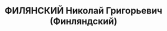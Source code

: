 ---
title: ФИЛЯНСКИЙ Николай Григорьевич (Финляндский)
description: '(6.12.1873, с. Поповка Миргородского уезда на Полтавщине ~ 12.01.1938)
  - поэт, искусствовед, краевед, археолог.

  Закончил Лубенскую гимназию, естественное отделение физико-математического ф-та
  Московского ун-та (1899). Одновременно изучал теорию и историю искусства, посещал
  художественную студию В. Серова и архитектурную мастерскую лидера московского модерна
  Й.Шехтеля. В 1903-1904 гг. с целью усовершенствования знаний по архитектуре и живописи
  был во Франции, сдал экзамены на право вести строительные работы. Путешествовал
  по Украине, изучая архитектуру барокко. Проявлял живой интерес к украинской архитектурной
  традиции и ее существованию в новых исторических условиях.

  Вера в богатый духовный опыт украинского народа и в то, что скоро он скажет свое
  весомое барокковое слово в архитектуре, нашли продолжение в его поэзии. Мастер поэтического
  барокко, Н.Филянский был автором сборников стихов «Лірика» (1906), «Galendarium»
  (1911), «Цілую землю» (1928) и неопубликованной «Шукаю тих» (1917). Готовил сборник
  переводов на современный украинский язык произведений Г.Сковороды с собственной
  оценкой его философских идей. Участие в Днепрогэсовской археологической экспедиции
  вдохновило его на написание книги «Від порогів до моря», в которую вошли археологические,
  исторические, геологические, сельскохозяйственные этюды.

  В 1924-26 гг. работал в Центральном пролетарском музее Полтавщины (с 1926 г. - Полтавский
  государственный музей) и Харьковском историческом музее. В 1936-37 гг. принимал
  участие в организации и оформлении Киевского исторического музея. В 1930 г. Н.Филянский
  получил назначение на должность директора музея Днепростроя в Запорожье. Вследствие
  активной работы по комплектованию музейных коллекций были собраны значительные материалы
  по истории и природе Запорожского края от древнейших времен до современности. Он
  мечтал, чтобы этот музей стал лучшим музеем Украины.

  В 1937 г. был обвинен в «контрреволюционной деятельности». Реабилитирован в 1959
  г.'
---